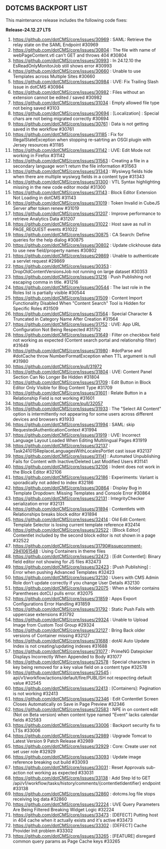 ## DOTCMS BACKPORT LIST

This maintenance release includes the following code fixes:

**Release-24.12.27 LTS**

1. https://github.com/dotCMS/core/issues/30969 : SAML: Retrieve the relay state on the SAML Endpoint #30969
2. https://github.com/dotCMS/core/issues/30804 : The file with name of webPageContent.vtl can't GET and throws 404 #30804
3. https://github.com/dotCMS/core/issues/30993 : In 24.12.10 the EsReadOnlyMonitorJob still shows error #30993
4. https://github.com/dotCMS/core/issues/30660 : Unable to use Templates across Multiple Sites #30660
5. https://github.com/dotCMS/core/issues/30984 : UVE: Fix Trailing Slash Issue in dotCMS #30984
6. https://github.com/dotCMS/core/issues/30982 : Files without an extension cannot be edited / saved #30982
7. https://github.com/dotCMS/core/issues/31034 : Empty allowed file type not being saved #3103
8. https://github.com/dotCMS/core/issues/30694 : [Localization] : Special chars are not being migrated correctly #30694
9. https://github.com/dotCMS/core/issues/30761 : Data is not getting saved in the workflow #30761
10. https://github.com/dotCMS/core/issues/31185 : Fix for IllegalStateException when stopping re-satrting an OSGI plugin with Jersey resources #31185
11. https://github.com/dotCMS/core/issues/31142 : UVE: Edit Mode not working in Firefox #31142
12. https://github.com/dotCMS/core/issues/31563 : Creating a file in a secondary language won't return the file information #31563
13. https://github.com/dotCMS/core/issues/31343 : Wysiwyg fields hide when there are multiple wysiwyg fields in a content type #31343
14. https://github.com/dotCMS/core/issues/31300 : VTL Syntax highlighting missing in the new code editor modal #31300
15. https://github.com/dotCMS/core/issues/31143 : Block Editor Extension Not Loading in dotCMS #31143
16. https://github.com/dotCMS/core/issues/31019 : Token Invalid in CubeJS Server after token renew #31019
17. https://github.com/dotCMS/core/issues/31207 : Improve performance to retrieve Analytics Data #31207
18. https://github.com/dotCMS/core/issues/31022 : Host save as null in PAGE_REQUEST events #31022
19. https://github.com/dotCMS/core/issues/30875 : CA Search: Define queries for the help dialog #30875
20. https://github.com/dotCMS/core/issues/30802 : Update clickhouse data to use new field/property names #30802
21. https://github.com/dotCMS/core/issues/29869 : Unable to authenticate a servlet request #29869
22. https://github.com/dotCMS/core/issues/30353 : DropOldContentVersionsJob not running on large dataset #30353
23. https://github.com/dotCMS/core/issues/31216 : Push Publishing not escaping comma in title. #31216
24. https://github.com/dotCMS/core/issues/30544 : The last role in the Roles list is partially visible #30544
25. https://github.com/dotCMS/core/issues/31509 : Content Import Functionality Disabled When "Content Search" Tool is Hidden for Specific Roles #31509
26. https://github.com/dotCMS/core/issues/31564 : Special Character & Truncated in Category Name After Creation #31564
27. https://github.com/dotCMS/core/issues/31752 : UVE: App URL Configuration Not Being Respected #31752
28. https://github.com/dotCMS/core/issues/31649 : Filter on checkbox field not working as expected (Content search portal and relationship filter) #31649
29. https://github.com/dotCMS/core/issues/31980 : #dotParse and #dotCache throw NumberFormatException when TTL argument is null #31980
30. https://github.com/dotCMS/core/pull/31972
31. https://github.com/dotCMS/core/issues/31804 : UVE: Content Panel Section Can No Longer Be Hidden #31804
32. https://github.com/dotCMS/core/issues/31709 : Edit Button in Block Editor Only Visible for Blog Content Type #31709
33. https://github.com/dotCMS/core/issues/31601 : Relate Button in a Relationship Field is not working #31601
34. https://github.com/dotCMS/core/pull/32057
35. https://github.com/dotCMS/core/issues/31933 : The "Select All Content" option is intermittently not appearing for some users across different devices and browsers #31933
36. https://github.com/dotCMS/core/issues/31994 : SAML: skip RequestedAuthenticationContext #31994
37. https://github.com/dotCMS/core/issues/31919 : UVE: Incorrect Language Layout Loaded When Editing Multilingual Pages #31919
38. https://github.com/dotCMS/core/issues/32137 : Task241015ReplaceLanguagesWithLocalesPortlet cast issue #32137
39. https://github.com/dotCMS/core/issues/31141 : Automated Unpublishing Fails for Content with Inactive/Deleted Last Modified Users #31141
40. https://github.com/dotCMS/core/issues/32106 : Indent does not work in the Block Editor #32106
41. https://github.com/dotCMS/core/issues/32186 : Experiments: Variant is sporadically not added to index #32186
42. https://github.com/dotCMS/core/issues/30864 : Display Bug in Template Dropdown: Missing Templates and Console Error #30864
43. https://github.com/dotCMS/core/issues/32131 : IntegrityChecker serialization error #32131
44. https://github.com/dotCMS/core/issues/31894 : Contentlets with Relationships breaks block editor #31894
45. https://github.com/dotCMS/core/issues/32414 : Old Edit Content: Template Selector is losing current template reference #32414
46. https://github.com/dotCMS/core/issues/32522 : [Block Editor] Contentlet included by the second block editor is not shown in a page #32522
47. https://github.com/dotCMS/core/issues/31790#issuecomment-2941061548 : Using Containers in theme files
48. https://github.com/dotCMS/core/issues/32473 : [Edit Contentlet]: Binary field editor not showing for JS files #32473
49. https://github.com/dotCMS/core/issues/32423 : [Push Publishing] : Error when pushing Advanced Templates #32423
50. https://github.com/dotCMS/core/issues/32130 : Users with CMS Admin Role don’t update correctly if you change User Details #32130
51. https://github.com/dotCMS/core/issues/32075 : When a folder contains Parentheses dotCLI pulls error. #32075
52. https://github.com/dotCMS/core/issues/31859 : Apps Export Configurations Error Handling #31859
53. https://github.com/dotCMS/core/issues/31792 : Static Push Fails with uppercase extensions #31792
54. https://github.com/dotCMS/core/issues/29324 : Unable to Upload Image from Custom Tool Group #29324
55. https://github.com/dotCMS/core/issues/32127 : Bring Back older versions of Container missing #32127
56. https://github.com/dotCMS/core/issues/31688 : dotAI Auto Update Index is not creating/updating indexes #31688
57. https://github.com/dotCMS/core/issues/31077 : PrimeNG Datepicker Displays Incorrectly When Appended to Body #31077
58. https://github.com/dotCMS/core/issues/32578 : Special characters in key being removed for a key value field on a content type #32578
59. https://github.com/dotCMS/core/issues/32545 : api/v1/workflow/actions/default/fire/PUBLISH not respecting default value #32545
60. https://github.com/dotCMS/core/issues/32413 : [Containers]: Pagination is not working #32413
61. https://github.com/dotCMS/core/issues/32346 : Edit Contentlet Screen Closes Automatically on Save in Page Preview #32346
62. https://github.com/dotCMS/core/issues/32583 : NPE in on content edit (Not on Beta version) when content type named "Event" lacks calendar fields #32583
63. https://github.com/dotCMS/core/issues/33006 : Backport security fix to LTSs #33006
64. https://github.com/dotCMS/core/issues/32989 : Upgrade Tomcat to Latest Version 9 Patch Release #32989
65. https://github.com/dotCMS/core/issues/32929 : Core: Create user not set user role #32929
66. https://github.com/dotCMS/core/issues/33093 : Update image reference breaking out build #33093
67. https://github.com/dotCMS/core/issues/33031 : Reset Approvals sub-action not working as expected #33031
68. https://github.com/dotCMS/core/issues/33138 : Add Step Id to GET /api/v1/workflow/tasks/history/comments/{contentletIdentifier} endpoint #33138
69. https://github.com/dotCMS/core/issues/32860 : dotcms.log file stops receiving log data #32860
70. https://github.com/dotCMS/core/issues/32224 : UVE Query Parameters Are Being Filtered Breaking Widget Logic #32224
71. https://github.com/dotCMS/core/issues/33473 : [DEFECT] Putting host in 404 cache when it actually exists and it's active #33473
72. https://github.com/dotCMS/core/issues/33302 : [DEFECT] Cache Provider Init problem #33302
73. https://github.com/dotCMS/core/issues/33265 : [FEATURE] disregard common query params as Page Cache keys #33265

